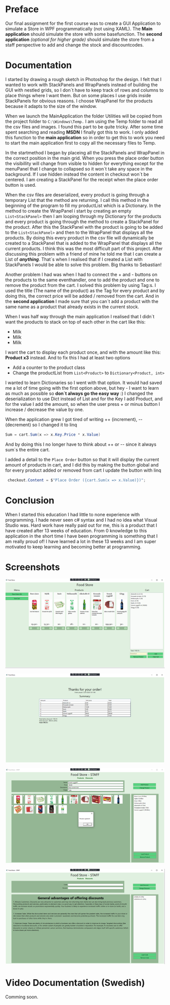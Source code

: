 # Preface

Our final assignment for the first course was to create a GUI Application to simulate a Store in WPF programmatically (not using XAML). 
The **Main application** should simulate the store with some basefunction. 
The **second application** _(optional for higher grade)_ should simulate the store from a staff perspective to add and change the stock and discountcodes. 

# Documentation

I started by drawing a rough sketch in Photoshop for the design. 
I felt that I wanted to work with StackPanels and WrapPanels instead of building the GUI with nestled grids, so I don´t have to keep track of rows and columns to  
place things where I want them. But on some places I use grids inside StackPanels for obvious reasons. 
I choose WrapPanel for the products because it adapts to the size of the window. 

When we launch the MainApplication the folder Utilities will be copied from the project folder to `C:\Windows\Temp.` I am using the Temp folder to read all 
the csv files and images. I found this part to be quite tricky. After some time spent searching and reading **MSDN** I finally got this to work. I only added
this function to the **main application** so in order to get this to work you need to start the main application first to copy all the necessary files to Temp. 

In the startmethod I began by placeing all the StackPanels and WrapPanel in the correct position in the main grid. When you press the place order button 
the visibillity will change from visible to hidden for everything except for the menuPanel that I change to collapsed so it won´t take any space in the                             
background. If I use hidden instead the content in checkout won´t be centered. I am creating a StackPanel for the receipt when the place order button is used. 

When the csv files are deserialized, every product is going through a temporary List that the method are returning. I call this method in the beginning of the program to fill my productList which is a Dictionary. In the method to create the WrapPanel i start by creating an empty `List<StackPanel>` then I am looping through my Dictionary for the products and every product is going through the method to create a StackPanel for the product. After this the StackPanel with the product is going to be added to the `List<StackPanel>` and then to the WrapPanel that displays all the products. By doing this every product in the csv file will dynamically be created to a StackPanel that is added to the WrapPanel that displays all the current products. 
I think this was the most difficult part of this project. After discussing this problem with a friend of mine he told me that I can create a List of _**anything**_. That´s when I realised that if I created a List with StackPanels I would be able to solve this problem. Big thanks to Sebastian!

Another problem I had was when I had to connect the + and - buttons on the products to the same eventhandler, one to add the product and one to remove the product from the cart. I solved this problem by using Tag:s. I used the title (The name of the product) as the Tag for every product and by doing this, the correct price will be added / removed from the cart. And in the **second application** I made sure that you can´t add a product with the same name as a product that already exists in the current stock. 

When I was half way through the main application I realised that I didn´t want the products to stack on top of each other in the cart like this:
* Milk
* Milk
* Milk

I want the cart to display each product once, and with the amount like this:  **Product x3** instead. 
And to fix this I had at least two options
* Add a counter to the product class
* Change the productList from `List<Product>` to `Dictionary<Product, int>`

I wanted to learn Dictionaries so I went with that option. It would had saved me a lot of time going with the first option above, but hey - I want to learn as much as possible so **don´t always go the easy way** :) 
I changed the deserialization to use Dict instead of List and for the Key I add Product, and for the value I add the amount, so when the user press + or minus button I increase / decrease the value by one. 

When the application grew I got tired of writing ++ (increment), -- (decrement) so I changed it to linq
```csharp 
Sum = cart.Sum(x => x.Key.Price * x.Value)
```
And by doing this I no longer have to think about ++ or -- since it always sum´s the entire cart. 

I added a detail to the `Place Order` button so that it will display the current amount of products in cart, and I did this by making the button global and for every product added or removed from cart I update the button with linq 
```csharp
 checkout.Content = $"Place Order ({cart.Sum(x => x.Value)})";
```

# Conclusion

When I started this education I had little to none experience with programming. I hade never seen c# syntax and I had no idea what Visual Studio was. 
Hard work have really paid out for me, this is a product that I have created after 13 weeks of education. From 0 knowledge to this application in the short time I have been programming is something that I am really proud of! I have learned a lot in these 13 weeks and I am super motivated to keep learning and becoming better at programming.  


# Screenshots

![](Projektarbete%20Screenshots/Main.png)

![](Projektarbete%20Screenshots/OrderPlaced.png)

![](Projektarbete%20Screenshots/ChangeProduct.png)

![](Projektarbete%20Screenshots/Discount.png)

# Video Documentation (Swedish)

Comming soon.
